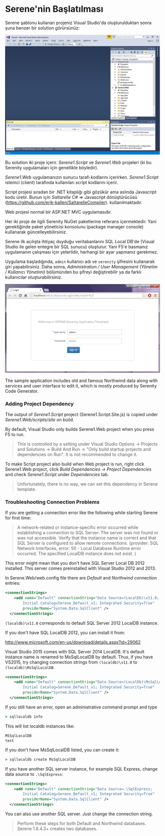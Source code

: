 # Serene'nin Başlatılması

Serene şablonu kullanan projeniz Visual Studio'da oluşturulduktan sonra şuna benzer bir solution görürsünüz:

![Başlangıç Çözüm İçeriği](img/initial_solution_content.jpg)

Bu solution iki proje içerir. *Serene1.Script* ve *Serene1.Web* projeleri (ki bu Serenity uygulamaları için genellikle böyledir).

*Serene1.Web* uygulamanızın sunucu tarafı kodlarını içerirken. *Serene1.Script* istemci (client) tarafında kullanılan script kodlarını içerir.

Script projesi sıradan bir .NET kitaplığı gibi gözükür ama aslında Javascript kodu üretir. Bunun için *Saltarelle* C# => Javascript dönüştürücüsü (https://github.com/erik-kallen/SaltarelleCompiler). kullanılmaktadır.

Web projesi normal bir ASP.NET MVC uygulamasıdır.

Her iki proje de ilgili Serenity NuGet paketlerine referans içermektedir. Yani gerektiğinde paket yöneticisi konsolunu (package manager console) kullanarak güncelleyebilirsiniz.

Serene ilk açılışta ihtiyaç duyduğu veritabanlarını SQL Local DB'de (Visual Studio ile gelen entegre bir SQL sunucu) oluşturur. Yani F5'e basmanız uygulamanın çalışması için yeterlidir, herhangi bir ayar yapmanız gerekmez.

Uygulama başladığında, `admin` kullanıcı adı ve `serenity` şifresini kullanarak giri yapabilirsiniz. Daha sonra, *Administration / User Management (Yönetim / Kullanıcı Yönetimi)* bölümünden bu şifreyi değiştirebilir ya da farklı kullanıcılar oluşturabilirsiniz.

![Login Screen](img/login_screen.jpg)

The sample application includes old and famous Northwind data along with services and user interface to edit it, which is mostly produced by Serenity Code Generator.

### Adding Project Dependency

The output of *Serene1.Script* project (Serene1.Script.Site.js) is copied under *Serene1.Web/scripts/site* on build. 

By default, Visual Studio only builds Serene1.Web project when you press F5 to run. 

> This is controlled by a setting under Visual Studio Options -> Projects and Solutions -> Build And Run -> "Only build startup projects and dependencies on Run". It is not recommended to change it.

To make Script project also build when Web project is run, right click Serene1.Web project, click *Build Dependencies -> Project Dependencies* and check *Serene1.Script* under *Dependencies* tab.

> Unfortunately, there is no way, we can set this dependency in Serene template.


### Troubleshooting Connection Problems

If you are getting a connection error like the following while starting Serene for first time:

> A network-related or instance-specific error occurred while establishing a connection to SQL Server. The server was not found or was not accessible. Verify that the instance name is correct and that SQL Server is configured to allow remote connections. (provider: SQL Network Interfaces, error: 50 - Local Database Runtime error occurred. The specified LocalDB instance does not exist.
)



This error might mean that you don't have SQL Server Local DB 2012 installed. This server comes preinstalled with Visual Studio 2012 and 2013. 

In Serene.Web/web.config file there are *Default* and *Northwind* connection entries:

```xml
<connectionStrings>
    <add name="Default" connectionString="Data Source=(LocalDb)\v11.0; 
        Initial Catalog=Serene_Default_v1; Integrated Security=True" 
        providerName="System.Data.SqlClient" />
  </connectionStrings>
```

`(localdb)\v11.0` corresponds to default SQL Server 2012 LocalDB instance.

If you don't have SQL LocalDB 2012, you can install it from:

http://www.microsoft.com/en-us/download/details.aspx?id=29062

Visual Studio 2015 comes with SQL Server 2014 LocalDB. It's default instance name is renamed to MsSqlLocalDB by default. Thus, if you have VS2015, try changing connection strings from `(localdb)\v11.0` to `(localdb)\MsSqlLocalDB`.

```xml
<connectionStrings>
    <add name="Default" connectionString="Data Source=(LocalDb)\MsSqlLocalDB; 
        Initial Catalog=Serene_Default_v1; Integrated Security=True" 
        providerName="System.Data.SqlClient" />
  </connectionStrings>
```

If you still have an error, open an administrative command prompt and type

```bat
> sqllocaldb info
```

This will list localdb instances like:

```
MSSqlLocalDB
test
```

If you don't have MsSqlLocalDB listed, you can create it:

```bat
> sqllocaldb create MsSqlLocalDB
```


If you have another SQL server instance, for example SQL Express, change data source to `.\SqlExpress`:


```xml
<connectionStrings>
    <add name="Default" connectionString="Data Source=.\SqlExpress; 
        Initial Catalog=Serene_Default_v1; Integrated Security=True" 
        providerName="System.Data.SqlClient" />
  </connectionStrings>
```


You can also use another SQL server. Just change the connection string.

> Perform these steps for both Default and Northwind databases. Serene 1.6.4.3+ creates two databases.
